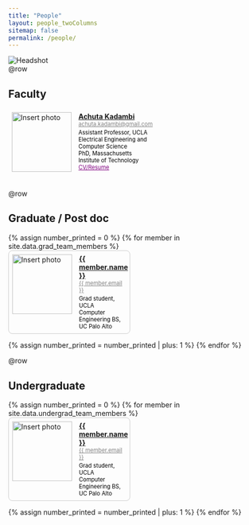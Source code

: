 ```yaml
---
title: "People"
layout: people_twoColumns
sitemap: false
permalink: /people/
---
```

<style>
  .team-container {
    display: flex;
    flex-wrap: wrap;
    justify-content: space-between; /* Distribute columns evenly */
  }
  .team-column {
    width: calc(50% - 0.5em); /* Each column takes up half the width with a small gap */
    margin-bottom: 1em; /* Add some vertical spacing between rows */
  }
  .team-member {
    display: flex;
    align-items: flex-start; /* Align items to the top */
    padding: 0.5em;
    border: 1px solid #ccc;
    border-radius: 8px;
  }
  .team-member-PI{
    display: flex;
    align-items: flex-start; /* Align items to the top */
    padding: 0.5em;
   
  }

  .team-member-PI img {
  width: 120px; /* Keep image size */
  height: 120px;
  margin-right: 1em; /* Margin between photo and text */
  object-fit: cover;
}
  .team-member img {
    width: 120px;
    height: 120px;
    margin-right: 1em; /* Margin between photo and text */
    object-fit: cover;
  }
  .team-member-details {
    display: flex;
    flex-direction: column;
  }
  .team-member-name {
    margin-bottom: 0.0em; /* Space between name and email */
  }
  .team-member-email {
    color: black; /* Email color */
    font-size: 0.8em;
    margin-bottom: 0.3em; /* Space between email and education */
    color: gray;
  }
  .team-member-education {
    color: black;
    font-size: 0.8em;
  }
</style>


<div class="full-width">
  <img src= "/assets/images/people/group.jpg" alt="Headshot"> 
</div>
@row

## <b>Faculty</b>

<div class="team-container">
    <div class="team-column">
      <div class="team-member-PI">
        <a href="/assets/Kadambi_CV.pdf">
          <img src="{{ site.baseurl }}/assets/images/people/achuta_kadambi.png" alt="Insert photo"/>
        </a>
        <div class="team-member-details">
          <a class="team-member-name" href="/assets/Kadambi_CV.pdf">
            <b>Achuta Kadambi</b>
          </a>
          <a class="team-member-email" href="mailto:{{ member.email }}">
            achuta.kadambi@gmail.com
          </a>
          <a class="team-member-education">Assistant Professor, UCLA<br />Electrical Engineering and Computer Science<br/>PhD, Massachusetts Institute of Technology
          </a>
          <div class="body-people"><a style="color: purple; font-size: 0.8em;" href="/assets/Kadambi_CV.pdf">CV/Resume</a></div>
        </div>
      </div>
    </div>
</div>

@row
## <b>Graduate / Post doc</b>

<div class="team-container">
  {% assign number_printed = 0 %}
  {% for member in site.data.grad_team_members %}
    <div class="team-column">
      <div class="team-member">
        <a href="{{ member.profile_link }}">
          <img src="{{ site.baseurl }}/assets/images/people/{{ member.photo }}" alt="Insert photo"/>
        </a>
        <div class="team-member-details">
          <a class="team-member-name" href="{{ member.profile_link }}">
            <b>{{ member.name }}</b>
          </a>
          <a class="team-member-email" href="mailto:{{ member.email }}">
            {{ member.email }}
          </a>
          <a class="team-member-education">Grad student, UCLA<br /> Computer Engineering BS, UC Palo Alto
          </a>
        </div>
      </div>
    </div>
    {% assign number_printed = number_printed | plus: 1 %}
  {% endfor %}
</div>

@row
## <b>Undergraduate</b>

<div class="team-container">
  {% assign number_printed = 0 %}
  {% for member in site.data.undergrad_team_members %}
    <div class="team-column">
      <div class="team-member">
        <a href="{{ member.profile_link }}">
          <img src="{{ site.url }}/assets/images/people/{{ member.photo }}" alt="Insert photo"/>
        </a>
        <div class="team-member-details">
          <a class="team-member-name" href="{{ member.profile_link }}">
            <b>{{ member.name }}</b>
          </a>
          <a class="team-member-email" href="mailto:{{ member.email }}">
            {{ member.email }}
          </a>
          <a class="team-member-education">Grad student, UCLA<br /> Computer Engineering BS, UC Palo Alto
          </a>
        </div>
      </div>
    </div>
    {% assign number_printed = number_printed | plus: 1 %}
  {% endfor %}
</div>
